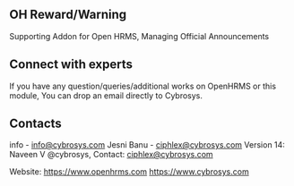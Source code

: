 OH Reward/Warning
---------------------
Supporting Addon for Open HRMS, Managing Official Announcements

Connect with experts
--------------------

If you have any question/queries/additional works on OpenHRMS or this module, You can drop an email directly to Cybrosys.

Contacts
--------
info - info@cybrosys.com
Jesni Banu - ciphlex@cybrosys.com
Version 14: Naveen V @cybrosys, Contact: ciphlex@cybrosys.com


Website:
https://www.openhrms.com
https://www.cybrosys.com
